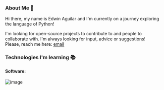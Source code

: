 ### About Me 👋

Hi there, my name is Edwin Aguilar and I'm currently on a journey exploring the language of Python!

I'm looking for open-source projects to contribute to and people to collaborate with. I'm always looking for input, advice or suggestions! Please, reach me here: <a href="edwinlibniaguilar@gmail.com">email</a> 

### Technologies I'm learning 📚
#### Software: 
 ![image](https://user-images.githubusercontent.com/100698925/218178972-4e5158b8-0b61-439a-8399-9a648f73047e.png)

<!--
**elaguila626/elaguila626** is a ✨ _special_ ✨ repository because its `README.md` (this file) appears on your GitHub profile.


Here are some ideas to get you started:

- 🔭 I’m currently working on ...
- 🌱 I’m currently learning ...
- 👯 I’m looking to collaborate on ...
- 🤔 I’m looking for help with ...
- 💬 Ask me about ...
- 📫 How to reach me: ...
- 😄 Pronouns: ...
- ⚡ Fun fact: ...
-->
